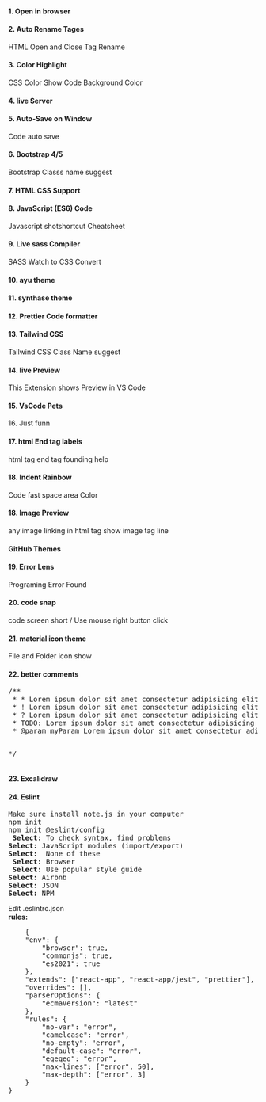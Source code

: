 <h4>1. Open in browser</h4>

<h4>2. Auto Rename Tages </h4>
<p>HTML Open and Close Tag Rename</p>

<h4>3. Color Highlight </h4>
<p>CSS Color Show Code Background Color </p>

<h4>4. live Server </h4>

<h4>5. Auto-Save on Window</h4>
<p>Code auto save </p>

<h4>6. Bootstrap 4/5</h4>
<p>Bootstrap Classs name suggest</p>

<h4>7. HTML CSS Support</h4>
<p></p>

<h4>8. JavaScript (ES6) Code</h4>
<p>Javascript shotshortcut Cheatsheet</p>

<h4>9. Live sass Compiler</h4>
<p>SASS Watch to CSS Convert</p>

<h4>10. ayu theme</h4>

<h4>11. synthase theme</h4>

<h4>12. Prettier Code formatter</h4>

<h4>13. Tailwind CSS</h4>
<p>Tailwind CSS Class Name suggest</p>

<h4>14. live Preview</h4>
<p>This Extension shows Preview in VS Code</p>

<h4>15. VsCode Pets</h4>
<p>16. Just funn</p>

<h4>17. html End tag labels</h4>
<p>html tag end tag founding help</p>

<h4>18. Indent Rainbow</h4>
<p>Code fast space area Color</p>

<h4>18. Image Preview </h4>
<p>any image linking in html tag show image tag line</p>

<h4>GitHub Themes</h4>

<h4>19. Error Lens</h4>
<p>Programing Error Found</p>

<h4>20. code snap</h4>
<p>code screen short / Use mouse right button click</p>

<h4>21. material icon theme</h4>
<p>File and Folder icon show</p>

<h4>22. better comments</h4>
<pre>
/**
 * * Lorem ipsum dolor sit amet consectetur adipisicing elit.
 * ! Lorem ipsum dolor sit amet consectetur adipisicing elit.
 * ? Lorem ipsum dolor sit amet consectetur adipisicing elit.
 * TODO: Lorem ipsum dolor sit amet consectetur adipisicing elit.
 * @param myParam Lorem ipsum dolor sit amet consectetur adipisicing elit.

*/
</pre>

<h4>23. Excalidraw</h4>

<h4>24. Eslint</h4>
<pre>Make sure install note.js in your computer<br>npm init<br>npm init @eslint/config <br> <b>Select: </b>To check syntax, find problems <br><b>Select: </b>JavaScript modules (import/export)<br><b>Select: </b> None of these<br> <b>Select: </b>Browser<br> <b>Select: </b>Use popular style guide<br><b>Select: </b>Airbnb<br><b>Select: </b>JSON<br><b>Select: </b>NPM</pre>
<p>Edit .eslintrc.json<br><b>rules: </b><pre>
    {
    "env": {
        "browser": true,
        "commonjs": true,
        "es2021": true
    },
    "extends": ["react-app", "react-app/jest", "prettier"],
    "overrides": [],
    "parserOptions": {
        "ecmaVersion": "latest"
    },
    "rules": {
        "no-var": "error",
        "camelcase": "error",
        "no-empty": "error",
        "default-case": "error",
        "eqeqeq": "error",
        "max-lines": ["error", 50],
        "max-depth": ["error", 3]
    }
}
</pre></p>

<h2></h2>
<p></p>

<h2></h2>
<p></p>

<h2></h2>
<p></p>

<h2></h2>
<p></p>

<h2></h2>
<p></p>

<h2></h2>
<p></p>

<h2></h2>
<p></p>

<h2></h2>
<p></p>

<h2></h2>
<p></p>

<h2></h2>
<p></p>

<h2></h2>
<p></p>

<h2></h2>
<p></p>

<h2></h2>
<p></p>

<h2></h2>
<p></p>

<h2></h2>
<p></p>

<h2></h2>
<p></p>

<h2></h2>
<p></p>

<h2></h2>
<p></p>

<h2></h2>
<p></p>

<h2></h2>
<p></p>

<h2></h2>
<p></p>

<h2></h2>
<p></p>


